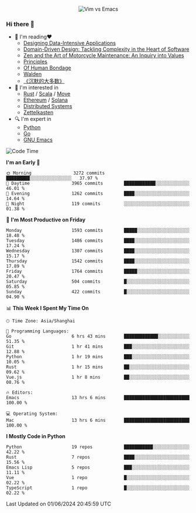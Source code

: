 <p align="center">
    <img src="https://gist.githubusercontent.com/coldnight/e696baffb094e71c96cb302118878eae/raw/40ea5053a6f66cc65f90f437e4173497da225958/banner.gif" alt="Vim vs Emacs" />
</p>

### Hi there 👋

- 📖 I'm reading❤️
    + [Designing Data-Intensive Applications](https://www.oreilly.com/library/view/designing-data-intensive-applications/9781491903063/)
    + [Domain-Driven Design: Tackling Complexity in the Heart of Software](https://www.dddcommunity.org/book/evans_2003/)
    + [Zen and the Art of Motorcycle Maintenance: An Inquiry into Values](https://en.wikipedia.org/wiki/Zen_and_the_Art_of_Motorcycle_Maintenance)
    + [Principles](https://www.principles.com/)
    + [Of Human Bondage](https://en.wikipedia.org/wiki/Of_Human_Bondage)
    + [Walden](https://en.wikipedia.org/wiki/Walden)
    + [《沉默的大多数》](https://en.wikipedia.org/wiki/Silent_majority)
- 🌱 I'm interested in
    + [Rust](https://www.rust-lang.org/) / [Scala](https://www.scala-lang.org/) / [Move](https://github.com/move-language/move/)
    + [Ethereum](https://ethereum.org/en/) / [Solana](https://solana.com/)
	+ [Distributed Systems](https://www.linuxzen.com/notes/topics/20200320174417_%E5%88%86%E5%B8%83%E5%BC%8F/)
	+ [Zettelkasten](https://www.linuxzen.com/notes/notes/20220120080920-slip_box/)
- 🔍 I'm expert in
    + [Python](https://www.python.org/)
    + [Go](https://go.dev/)
    + [GNU Emacs](https://www.gnu.org/software/emacs/)

<!--START_SECTION:waka-->
![Code Time](http://img.shields.io/badge/Code%20Time-2%2C907%20hrs%208%20mins-blue)

**I'm an Early 🐤** 

```text
🌞 Morning                3272 commits        █████████░░░░░░░░░░░░░░░░   37.97 % 
🌆 Daytime                3965 commits        ████████████░░░░░░░░░░░░░   46.01 % 
🌃 Evening                1262 commits        ████░░░░░░░░░░░░░░░░░░░░░   14.64 % 
🌙 Night                  119 commits         ░░░░░░░░░░░░░░░░░░░░░░░░░   01.38 % 
```
📅 **I'm Most Productive on Friday** 

```text
Monday                   1593 commits        █████░░░░░░░░░░░░░░░░░░░░   18.48 % 
Tuesday                  1486 commits        ████░░░░░░░░░░░░░░░░░░░░░   17.24 % 
Wednesday                1307 commits        ████░░░░░░░░░░░░░░░░░░░░░   15.17 % 
Thursday                 1542 commits        ████░░░░░░░░░░░░░░░░░░░░░   17.89 % 
Friday                   1764 commits        █████░░░░░░░░░░░░░░░░░░░░   20.47 % 
Saturday                 504 commits         █░░░░░░░░░░░░░░░░░░░░░░░░   05.85 % 
Sunday                   422 commits         █░░░░░░░░░░░░░░░░░░░░░░░░   04.90 % 
```


📊 **This Week I Spent My Time On** 

```text
🕑︎ Time Zone: Asia/Shanghai

💬 Programming Languages: 
Go                       6 hrs 43 mins       █████████████░░░░░░░░░░░░   51.35 % 
Git                      1 hr 41 mins        ███░░░░░░░░░░░░░░░░░░░░░░   12.88 % 
Python                   1 hr 19 mins        ███░░░░░░░░░░░░░░░░░░░░░░   10.05 % 
Rust                     1 hr 15 mins        ██░░░░░░░░░░░░░░░░░░░░░░░   09.62 % 
Vue.js                   1 hr 8 mins         ██░░░░░░░░░░░░░░░░░░░░░░░   08.76 % 

🔥 Editors: 
Emacs                    13 hrs 6 mins       █████████████████████████   100.00 % 

💻 Operating System: 
Mac                      13 hrs 6 mins       █████████████████████████   100.00 % 
```

**I Mostly Code in Python** 

```text
Python                   19 repos            ███████████░░░░░░░░░░░░░░   42.22 % 
Rust                     7 repos             ████░░░░░░░░░░░░░░░░░░░░░   15.56 % 
Emacs Lisp               5 repos             ███░░░░░░░░░░░░░░░░░░░░░░   11.11 % 
Vue                      1 repo              █░░░░░░░░░░░░░░░░░░░░░░░░   02.22 % 
TypeScript               1 repo              █░░░░░░░░░░░░░░░░░░░░░░░░   02.22 % 
```




 Last Updated on 01/06/2024 20:45:59 UTC
<!--END_SECTION:waka-->
